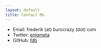 ```yaml
---
layout: default
title: Contact Me
---
```

* Email: frederik (at) burocrazy (dot) com
* Twitter: [enigmeta](http://twitter.com/enigmeta/)
* GitHub: [fdb](https://github.com/fdb/)
